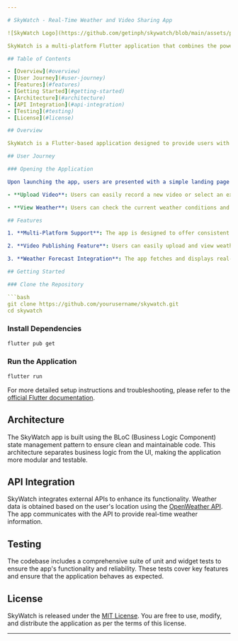 ```yaml
---

# SkyWatch - Real-Time Weather and Video Sharing App

![SkyWatch Logo](https://github.com/getinph/skywatch/blob/main/assets/pngs/launcher_icon.png?raw=true)

SkyWatch is a multi-platform Flutter application that combines the power of real-time weather updates with social video sharing. With the ability to share current weather conditions in video format, SkyWatch offers a unique blend of weather information and social media interaction.

## Table of Contents

- [Overview](#overview)
- [User Journey](#user-journey)
- [Features](#features)
- [Getting Started](#getting-started)
- [Architecture](#architecture)
- [API Integration](#api-integration)
- [Testing](#testing)
- [License](#license)

## Overview

SkyWatch is a Flutter-based application designed to provide users with a seamless and user-friendly experience for sharing weather-related videos and viewing real-time weather information based on their current location.

## User Journey

### Opening the Application

Upon launching the app, users are presented with a simple landing page that offers two main options:

- **Upload Video**: Users can easily record a new video or select an existing one from their gallery.

- **View Weather**: Users can check the current weather conditions and forecasts. The information is presented in a clear and uncluttered manner.

## Features

1. **Multi-Platform Support**: The app is designed to offer consistent and user-friendly interfaces across various devices, adhering to each platform's specific UI guidelines.

2. **Video Publishing Feature**: Users can easily upload and view weather-related videos..

3. **Weather Forecast Integration**: The app fetches and displays real-time weather information, including current conditions and forecasts.

## Getting Started

### Clone the Repository

```bash
git clone https://github.com/yourusername/skywatch.git
cd skywatch
```

### Install Dependencies

```bash
flutter pub get
```

### Run the Application

```bash
flutter run
```

For more detailed setup instructions and troubleshooting, please refer to the [official Flutter documentation](https://flutter.dev/docs/get-started/install).

## Architecture

The SkyWatch app is built using the BLoC (Business Logic Component) state management pattern to ensure clean and maintainable code. This architecture separates business logic from the UI, making the application more modular and testable.

## API Integration

SkyWatch integrates external APIs to enhance its functionality. Weather data is obtained based on the user's location using the [OpenWeather API](https://openweathermap.org/api). The app communicates with the API to provide real-time weather information.

## Testing

The codebase includes a comprehensive suite of unit and widget tests to ensure the app's functionality and reliability. These tests cover key features and ensure that the application behaves as expected.

## License

SkyWatch is released under the [MIT License](https://mit-license.org/). You are free to use, modify, and distribute the application as per the terms of this license.

---
```

